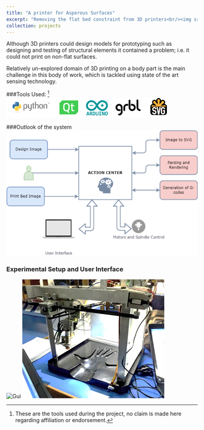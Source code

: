 ```yaml
---
title: "A printer for Asperous Surfaces"
excerpt: "Removing the flat bed constraint from 3D printers<br/><img src='/images/printer-tech-stack.png'>"
collection: projects
---
```

Although 3D printers could design models for prototyping such as designing and testing of structural elements it contained a problem; i.e. it could not print on non-flat surfaces. 

Relatively un-explored domain of 3D printing on a body part is the main challenge in this body of work, which is tackled using state of the art sensing technology.


###Tools Used:  [^1] ![alt text](/images/printer-tech-stack.png)


###Outlook of the system
![alt text](/images/endtoend.png)


### Experimental Setup and User Interface
![Gui](https:/images/gui.jpg "###GUI") ![ExpSetup](/images/ExpSetup.png "###Setup")




[^1]: These are the tools used during the project, no claim is made here regarding affiliation or endorsement.



